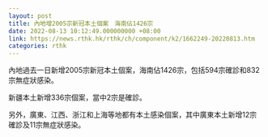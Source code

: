 ```yaml
---
layout: post
title: 內地增2005宗新冠本土個案　海南佔1426宗
date: 2022-08-13 10:12:49.000000000 +08:00
link: https://news.rthk.hk/rthk/ch/component/k2/1662249-20220813.htm
categories: rthk
---
```


內地過去一日新增2005宗新冠本土個案，海南佔1426宗，包括594宗確診和832宗無症狀感染。

新疆本土新增336宗個案，當中2宗是確診。

另外，廣東、江西、浙江和上海等地都有本土感染個案，其中廣東本土新增12宗確診及11宗無症狀感染。
